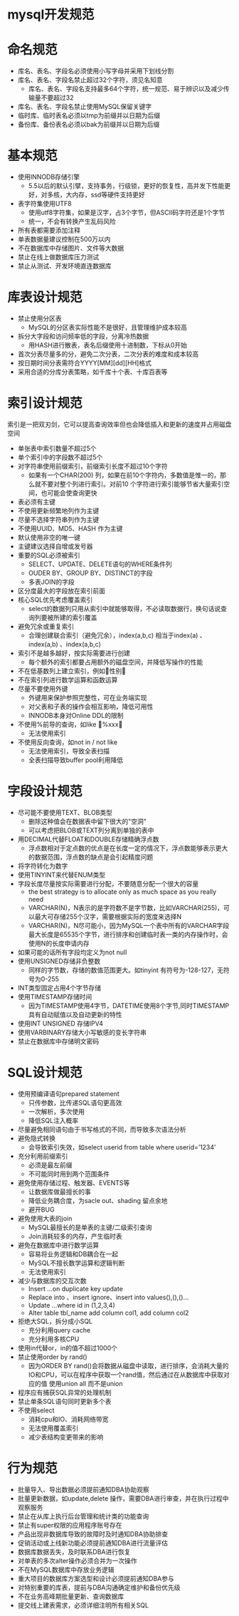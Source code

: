 # mysql开发规范

# 命名规范

-   库名、表名、字段名必须使用小写字母并采用下划线分割
-   库名、表名、字段名禁止超过32个字符，须见名知意
    -   库名、表名、字段名支持最多64个字符，统一规范、易于辨识以及减少传输量不要超过32
-   库名、表名、字段名禁止使用MySQL保留关键字
-   临时库、临时表名必须以tmp为前缀并以日期为后缀
-   备份库、备份表名必须以bak为前缀并以日期为后缀

# 基本规范

-   使用INNODB存储引擎
    -   5.5以后的默认引擘，支持事务，行级锁，更好的恢复性，高并发下性能更好，对多核，大内存，ssd等硬件支持更好
-   表字符集使用UTF8
    -   使用utf8字符集，如果是汉字，占3个字节，但ASCII码字符还是1个字节
    -   统一，不会有转换产生乱码风险
-   所有表都需要添加注释
-   单表数据量建议控制在500万以内
-   不在数据库中存储图片、文件等大数据
-   禁止在线上做数据库压力测试
-   禁止从测试、开发环境直连数据库

# 库表设计规范

-   禁止使用分区表
    -   MySQL的分区表实际性能不是很好，且管理维护成本较高
-   拆分大字段和访问频率低的字段，分离冷热数据
    -   用HASH进行散表，表名后缀使用十进制数，下标从0开始
-   首次分表尽量多的分，避免二次分表，二次分表的难度和成本较高
-   按日期时间分表需符合YYYY[MM][dd][HH]格式
-   采用合适的分库分表策略，如千库十个表、十库百表等

# 索引设计规范

索引是一把双刃剑，它可以提高查询效率但也会降低插入和更新的速度并占用磁盘空间

-   单张表中索引数量不超过5个
-   单个索引中的字段数不超过5个
-   对字符串使用前缀索引，前缀索引长度不超过10个字符
    -   如果有一个CHAR(200) 列，如果在前10个字符内，多数值是惟一的，那么就不要对整个列进行索引。对前10 个字符进行索引能够节省大量索引空间，也可能会使查询更快
-   表必须有主键
-   不使用更新频繁地列作为主键
-   尽量不选择字符串列作为主键
-   不使用UUID、MD5、HASH 作为主键
-   默认使用非空的唯一键
-   主键建议选择自增或发号器
-   重要的SQL必须被索引
    -   SELECT、UPDATE、DELETE语句的WHERE条件列
    -   OUDER BY、GROUP BY、DISTINCT的字段
    -   多表JOIN的字段
-   区分度最大的字段放在索引前面
-   核心SQL优先考虑覆盖索引
    -   select的数据列只用从索引中就能够取得，不必读取数据行，换句话说查询列要被所建的索引覆盖
-   避免冗余或重复索引
    -   合理创建联合索引（避免冗余），index(a,b,c) 相当于index(a) 、index(a,b) 、index(a,b,c)
-   索引不是越多越好，按实际需要进行创建
    -   每个额外的索引都要占用额外的磁盘空间，并降低写操作的性能
-   不在低基数列上建立索引，例如性别
-   不在索引列进行数学运算和函数运算
-   尽量不要使用外键
    -   外键用来保护参照完整性，可在业务端实现
    -   对父表和子表的操作会相互影响，降低可用性
    -   INNODB本身对Online DDL的限制
-   不使用%前导的查询，如like %xxx
    -   无法使用索引
-   不使用反向查询，如not in / not like
    -   无法使用索引，导致全表扫描
    -   全表扫描导致buffer pool利用降低

# 字段设计规范

-   尽可能不要使用TEXT、BLOB类型
    -   删除这种值会在数据表中留下很大的"空洞"
    -   可以考虑把BLOB或TEXT列分离到单独的表中
-   用DECIMAL代替FLOAT和DOUBLE存储精确浮点数
    -   浮点数相对于定点数的优点是在长度一定的情况下，浮点数能够表示更大的数据范围，浮点数的缺点是会引起精度问题
-   将字符转化为数字
-   使用TINYINT来代替ENUM类型
-   字段长度尽量按实际需要进行分配，不要随意分配一个很大的容量
    -   the best strategy is to allocate only as much space as you really need
    -   VARCHAR(N)，N表示的是字符数不是字节数，比如VARCHAR(255)，可以最大可存储255个汉字，需要根据实际的宽度来选择N
    -   VARCHAR(N)，N尽可能小，因为MySQL一个表中所有的VARCHAR字段最大长度是65535个字节，进行排序和创建临时表一类的内存操作时，会使用N的长度申请内存
-   如果可能的话所有字段均定义为not null
-   使用UNSIGNED存储非负整数
    -   同样的字节数，存储的数值范围更大。如tinyint 有符号为-128-127，无符号为0-255
-   INT类型固定占用4个字节存储
-   使用TIMESTAMP存储时间
    -   因为TIMESTAMP使用4字节，DATETIME使用8个字节,同时TIMESTAMP具有自动赋值以及自动更新的特性
-   使用INT UNSIGNED 存储IPV4
-   使用VARBINARY存储大小写敏感的变长字符串
-   禁止在数据库中存储明文密码

# SQL设计规范

-   使用预编译语句prepared statement
    -   只传参数，比传递SQL语句更高效
    -   一次解析，多次使用
    -   降低SQL注入概率
-   尽量避免相同语句由于书写格式的不同，而导致多次语法分析
-   避免隐式转换
    -   会导致索引失效，如select userid from table where userid=’1234’
-   充分利用前缀索引
    -   必须是最左前缀
    -   不可能同时用到两个范围条件
-   避免使用存储过程、触发器、EVENTS等
    -   让数据库做最擅长的事
    -   降低业务耦合度，为sacle out、shading 留点余地
    -   避开BUG
-   避免使用大表的join
    -   MySQL最擅长的是单表的主键/二级索引查询
    -   Join消耗较多的内存，产生临时表
-   避免在数据库中进行数学运算
    -   容易将业务逻辑和DB耦合在一起
    -   MySQL不擅长数学运算和逻辑判断
    -   无法使用索引
-   减少与数据库的交互次数
    -   Insert …on duplicate key update
    -   Replace into 、insert ignore、insert into values(),(),()…
    -   Update …where id in (1,2,3,4)
    -   Alter table tbl_name add column col1, add column col2
-   拒绝大SQL，拆分成小SQL
    -   充分利用query cache
    -   充分利用多核CPU
-   使用in代替or，in的值不超过1000个
-   禁止使用order by rand()
    -   因为ORDER BY rand()会将数据从磁盘中读取，进行排序，会消耗大量的IO和CPU，可以在程序中获取一个rand值，然后通过在从数据库中获取对应的值
        使用union all 而不是union
-   程序应有捕获SQL异常的处理机制
-   禁止单条SQL语句同时更新多个表
-   不使用select
    -   消耗cpu和IO、消耗网络带宽
    -   无法使用覆盖索引
    -   减少表结构变更带来的影响

# 行为规范

-   批量导入、导出数据必须提前通知DBA协助观察
-   批量更新数据，如update,delete 操作，需要DBA进行审查，并在执行过程中观察服务
-   禁止在从库上执行后台管理和统计类的功能查询
-   禁止有super权限的应用程序账号存在
-   产品出现非数据库导致的故障时及时通知DBA协助排查
-   促销活动或上线新功能必须提前通知DBA进行流量评估
-   数据库数据丢失，及时联系DBA进行恢复
-   对单表的多次alter操作必须合并为一次操作
-   不在MySQL数据库中存放业务逻辑
-   重大项目的数据库方案选型和设计必须提前通知DBA参与
-   对特别重要的库表，提前与DBA沟通确定维护和备份优先级
-   不在业务高峰期批量更新、查询数据库
-   提交线上建表需求，必须详细注明所有相关SQL
